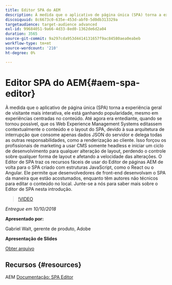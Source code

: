 ```yaml
---
title: Editor SPA do AEM
description: À medida que o aplicativo de página única (SPA) torna a experiência geral de visitante mais interativa, ele está ganhando popularidade, mesmo em experiências centradas no conteúdo. Junte-se a nós para saber mais sobre o Editor de SPA nesta introdução.
discoiquuid: 8c6673c0-635e-453d-abf0-5d0db313329a
targetaudience: target-audience advanced
exl-id: 99684051-9a66-4d33-8ed0-1362de6d2a04
duration: 3565
source-git-commit: 9a297cda953d4414131657f9ac84580aea0eabeb
workflow-type: tm+mt
source-wordcount: '210'
ht-degree: 0%

---
```


# Editor SPA do AEM{#aem-spa-editor}

À medida que o aplicativo de página única (SPA) torna a experiência geral de visitante mais interativa, ele está ganhando popularidade, mesmo em experiências centradas no conteúdo. Até agora era entediante, quando se tornou possível, que os Web Experience Management Systems editassem contextualmente o conteúdo e o layout do SPA, devido à sua arquitetura de interrupção que consome apenas dados JSON do servidor e delega todas as outras responsabilidades, como a renderização ao cliente. Isso forçou os profissionais de marketing a usar CMS somente headless e iniciar um ciclo de desenvolvimento para qualquer alteração de layout, perdendo o controle sobre qualquer forma de layout e afetando a velocidade das alterações. O Editor de SPA traz os recursos fáceis de usar do Editor de páginas AEM de volta para o SPA criado com estruturas JavaScript, como o React ou o Angular. Ele permite que desenvolvedores de front-end desenvolvam o SPA da maneira que estão acostumados, enquanto têm autores não técnicos para editar o conteúdo no local. Junte-se a nós para saber mais sobre o Editor de SPA nesta introdução.

>[!VIDEO](https://video.tv.adobe.com/v/24720/?quality=9)

*Entregue em 10/10/2018*

**Apresentado por:**

Gabriel Walt, gerente de produto, Adobe

**Apresentação de Slides**

[Obter arquivo](assets/aem-spa-editor.pdf)

## Recursos {#resources}

AEM [Documentação: SPA Editor](https://experienceleague.adobe.com/docs/experience-manager-64/developing/headless/spas/spa-overview.html)

<!--
[Get back to the Overview](https://helpx.adobe.com/experience-manager/kt/eseminars/gems/aem-index.html)
-->
